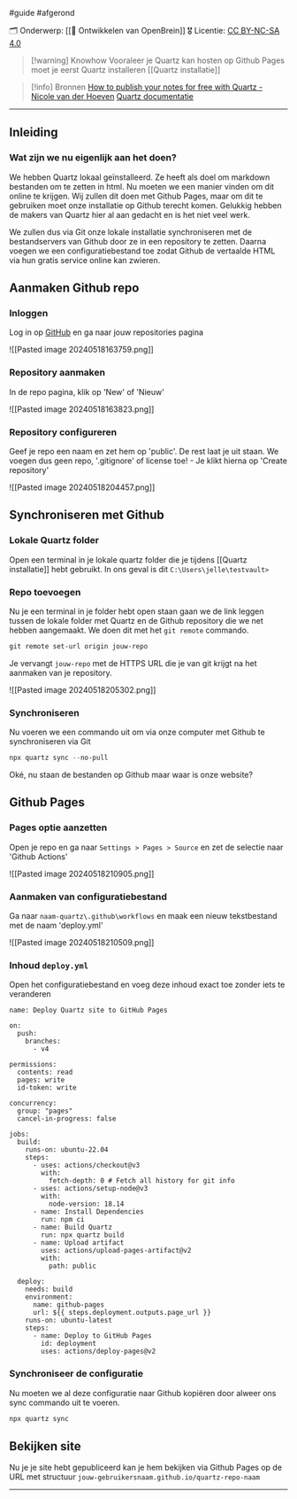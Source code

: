 #guide   #afgerond
 
🗂️ Onderwerp:  [[🧠 Ontwikkelen van OpenBrein]]
🎖️ Licentie: [CC BY-NC-SA 4.0](https://creativecommons.org/licenses/by-nc-sa/4.0/)


>[!warning] Knowhow
> Vooraleer je Quartz kan hosten op Github Pages moet je eerst Quartz installeren
> [[Quartz installatie]]

>[!info] Bronnen
>[How to publish your notes for free with Quartz - Nicole van der Hoeven](https://youtu.be/6s6DT1yN4dw)
>[Quartz documentatie](https://quartz.jzhao.xyz/)

---
## Inleiding
### Wat zijn we nu eigenlijk aan het doen?
We hebben Quartz lokaal geïnstalleerd. Ze heeft als doel om markdown bestanden om te zetten in html. Nu moeten we een manier vinden om dit online te krijgen. Wij zullen dit doen met Github Pages, maar om dit te gebruiken moet onze installatie op Github terecht komen. Gelukkig hebben de makers van Quartz hier al aan gedacht en is het niet veel werk.

We zullen dus via Git onze lokale installatie synchroniseren met de bestandservers van Github door ze in een repository te zetten. Daarna voegen we een configuratiebestand toe zodat Github de vertaalde HTML via hun gratis service online kan zwieren. 
## Aanmaken Github repo
### Inloggen
Log in op [GitHub](https://www.github.com) en ga naar jouw repositories pagina

![[Pasted image 20240518163759.png]]

### Repository aanmaken
In de repo pagina, klik op 'New' of 'Nieuw'

![[Pasted image 20240518163823.png]]
### Repository configureren
Geef je repo een naam en zet hem op 'public'. De rest laat je uit staan. We voegen dus geen repo, '.gitignore' of license toe! - Je klikt hierna op 'Create repository'

![[Pasted image 20240518204457.png]]
## Synchroniseren met Github
### Lokale Quartz folder 
Open een terminal in je lokale quartz folder die je tijdens [[Quartz installatie]] hebt gebruikt. In ons geval is dit `C:\Users\jelle\testvault>`

### Repo toevoegen
Nu je een terminal in je folder hebt open staan gaan we de link leggen tussen de lokale folder met Quartz en de Github repository die we net hebben aangemaakt. We doen dit met het `git remote` commando.
``` PowerShell
git remote set-url origin jouw-repo
```

Je vervangt `jouw-repo` met de HTTPS URL die je van git krijgt na het aanmaken van je repository.

![[Pasted image 20240518205302.png]]

### Synchroniseren
Nu voeren we een commando uit om via onze computer met Github te synchroniseren via Git

``` PowerShell
npx quartz sync --no-pull
```

Oké, nu staan de bestanden op Github maar waar is onze website?

## Github Pages
### Pages optie aanzetten
Open je repo en ga naar `Settings > Pages > Source` en zet de selectie naar 'Github Actions'

![[Pasted image 20240518210905.png]]

### Aanmaken van configuratiebestand
Ga naar `naam-quartz\.github\workflows` en maak een nieuw tekstbestand met de naam 'deploy.yml'

![[Pasted image 20240518210509.png]]

### Inhoud `deploy.yml`
Open het configuratiebestand en voeg deze inhoud exact toe zonder iets te veranderen

``` YML
name: Deploy Quartz site to GitHub Pages
 
on:
  push:
    branches:
      - v4
 
permissions:
  contents: read
  pages: write
  id-token: write
 
concurrency:
  group: "pages"
  cancel-in-progress: false
 
jobs:
  build:
    runs-on: ubuntu-22.04
    steps:
      - uses: actions/checkout@v3
        with:
          fetch-depth: 0 # Fetch all history for git info
      - uses: actions/setup-node@v3
        with:
          node-version: 18.14
      - name: Install Dependencies
        run: npm ci
      - name: Build Quartz
        run: npx quartz build
      - name: Upload artifact
        uses: actions/upload-pages-artifact@v2
        with:
          path: public
 
  deploy:
    needs: build
    environment:
      name: github-pages
      url: ${{ steps.deployment.outputs.page_url }}
    runs-on: ubuntu-latest
    steps:
      - name: Deploy to GitHub Pages
        id: deployment
        uses: actions/deploy-pages@v2
```

### Synchroniseer de configuratie
Nu moeten we al deze configuratie naar Github kopiëren door alweer ons sync commando uit te voeren.

``` Powershell
npx quartz sync 
```

## Bekijken site
Nu je je site hebt gepubliceerd kan je hem bekijken via Github Pages op de URL met structuur `jouw-gebruikersnaam.github.io/quartz-repo-naam`

---

